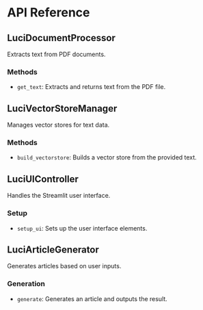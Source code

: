 # API Reference

## LuciDocumentProcessor

Extracts text from PDF documents.

### Methods

- `get_text`: Extracts and returns text from the PDF file.

## LuciVectorStoreManager

Manages vector stores for text data.

### Methods

- `build_vectorstore`: Builds a vector store from the provided text.

## LuciUIController

Handles the Streamlit user interface.

### Setup

- `setup_ui`: Sets up the user interface elements.

## LuciArticleGenerator

Generates articles based on user inputs.

### Generation

- `generate`: Generates an article and outputs the result.
